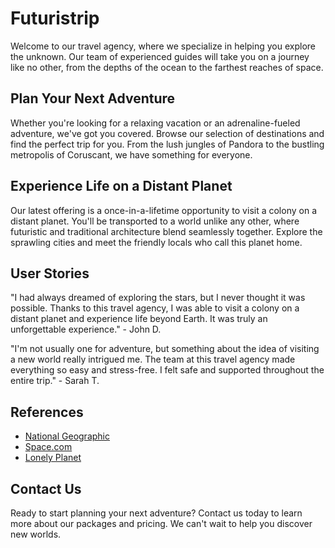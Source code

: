 <!--font:Creepster-->

# Futuristrip

Welcome to our travel agency, where we specialize in helping you explore the unknown. Our team of experienced guides will take you on a journey like no other, from the depths of the ocean to the farthest reaches of space.

## Plan Your Next Adventure

Whether you're looking for a relaxing vacation or an adrenaline-fueled adventure, we've got you covered. Browse our selection of destinations and find the perfect trip for you. From the lush jungles of Pandora to the bustling metropolis of Coruscant, we have something for everyone.

## Experience Life on a Distant Planet

Our latest offering is a once-in-a-lifetime opportunity to visit a colony on a distant planet. You'll be transported to a world unlike any other, where futuristic and traditional architecture blend seamlessly together. Explore the sprawling cities and meet the friendly locals who call this planet home.

## User Stories

"I had always dreamed of exploring the stars, but I never thought it was possible. Thanks to this travel agency, I was able to visit a colony on a distant planet and experience life beyond Earth. It was truly an unforgettable experience." - John D.

"I'm not usually one for adventure, but something about the idea of visiting a new world really intrigued me. The team at this travel agency made everything so easy and stress-free. I felt safe and supported throughout the entire trip." - Sarah T.

## References

- [National Geographic](#)
- [Space.com](#)
- [Lonely Planet](#)

## Contact Us

Ready to start planning your next adventure? Contact us today to learn more about our packages and pricing. We can't wait to help you discover new worlds.

<!--

Write me content for website with wallpaper which alt text is:

"An illustration of a colony on a distant planet, with a mix of futuristic and traditional architecture."

The name/title of the page should not be 1:1 copy of the alt text but rather a real content of the website which is using this wallpaper.

- Use markdown format 
- Start with heading
- Heading should be short and concise
- The content should look like a real website 
- The website should not be about the wallpaper, wallpaper is just a related background
- Heading should be contain work "wallpaper" or "background"
- Include real sections like references, contact, user stories, etc. use things relevant to the page purpose.
- Feel free to use structure like headings, bullets, numbering, blockquotes, paragraphs, horizontal lines, etc.
- You can use formatting like bold or _italic_
- You can include UTF-8 emojis
- Links should be only #hash anchors (and you can refer to the document itself)
- Do not include images


---


# Discover New Worlds with Our Futuristic Travel Agency

Welcome to our travel agency, where we specialize in helping you explore the unknown. Our team of experienced guides will take you on a journey like no other, from the depths of the ocean to the farthest reaches of space.

## Plan Your Next Adventure

Whether you're looking for a relaxing vacation or an adrenaline-fueled adventure, we've got you covered. Browse our selection of destinations and find the perfect trip for you. From the lush jungles of Pandora to the bustling metropolis of Coruscant, we have something for everyone.

## Experience Life on a Distant Planet

Our latest offering is a once-in-a-lifetime opportunity to visit a colony on a distant planet. You'll be transported to a world unlike any other, where futuristic and traditional architecture blend seamlessly together. Explore the sprawling cities and meet the friendly locals who call this planet home.

## User Stories

"I had always dreamed of exploring the stars, but I never thought it was possible. Thanks to this travel agency, I was able to visit a colony on a distant planet and experience life beyond Earth. It was truly an unforgettable experience." - John D.

"I'm not usually one for adventure, but something about the idea of visiting a new world really intrigued me. The team at this travel agency made everything so easy and stress-free. I felt safe and supported throughout the entire trip." - Sarah T.

## References

- [National Geographic](#)
- [Space.com](#)
- [Lonely Planet](#)

## Contact Us

Ready to start planning your next adventure? Contact us today to learn more about our packages and pricing. We can't wait to help you discover new worlds.

-->
